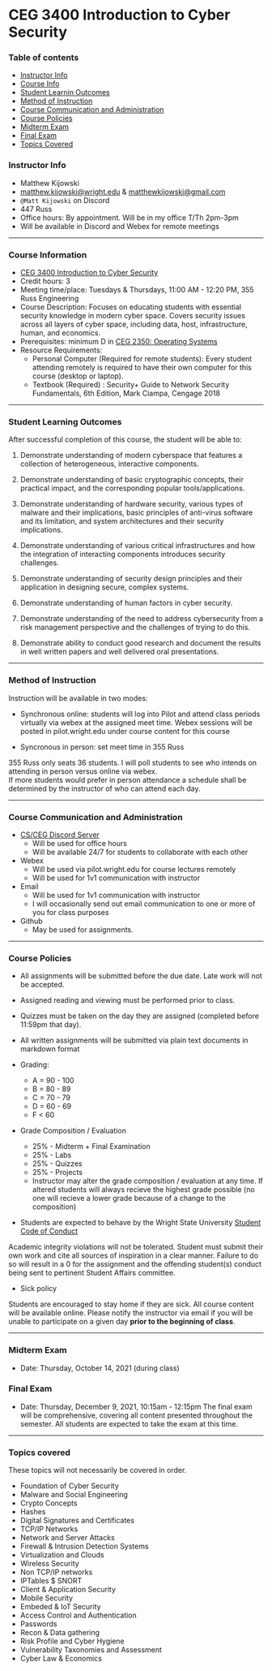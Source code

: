 # CEG 3400 Introduction to Cyber Security
### Table of contents
* [Instructor Info](https://github.com/mkijowski/ceg3400/blob/master/SYLLABUS.md#instructor-info)
* [Course Info](https://github.com/mkijowski/ceg3400/blob/master/SYLLABUS.md#course-information)
* [Student Learnin Outcomes](https://github.com/mkijowski/ceg3400/blob/master/SYLLABUS.md#student-learning-outcomes)
* [Method of Instruction](https://github.com/mkijowski/ceg3400/blob/master/SYLLABUS.md#method-of-instruction)
* [Course Communication and Administration](https://github.com/mkijowski/ceg3400/blob/master/SYLLABUS.md#course-communication-and-administration)
* [Course Policies](https://github.com/mkijowski/ceg3400/blob/master/SYLLABUS.md#course-policies)
* [Midterm Exam](https://github.com/mkijowski/ceg3400/blob/master/SYLLABUS.md#midterm-exam)
* [Final Exam](https://github.com/mkijowski/ceg3400/blob/master/SYLLABUS.md#final-exam)
* [Topics Covered](https://github.com/mkijowski/ceg3400/blob/master/SYLLABUS.md#topics-covered)

### Instructor Info
* Matthew Kijowski 
* matthew.kijowski@wright.edu & matthewkijowski@gmail.com
* `@Matt Kijowski` on Discord
* 447 Russ
* Office hours: By appointment.  Will be in my office T/Th 2pm-3pm
* Will be available in Discord and Webex for remote meetings

---

### Course Information
* [CEG 3400 Introduction to Cyber Security](https://catalog.wright.edu/preview_course_nopop.php?catoid=17&coid=100732)
* Credit hours: 3
* Meeting time/place: Tuesdays & Thursdays, 11:00 AM - 12:20 PM, 355 Russ Engineering
* Course Description: Focuses on educating students with essential security knowledge in 
  modern cyber space. Covers security issues across all layers of cyber space, including 
  data, host, infrastructure, human, and economics.
* Prerequisites: minimum D in [CEG 2350: Operating Systems](https://catalog.wright.edu/preview_course_nopop.php?catoid=17&coid=95960)
* Resource Requirements:
  * Personal Computer (Required for remote students): Every student attending remotely is 
    required to have their own computer for this course (desktop or laptop).
  * Textbook (Required) : Security+ Guide to Network Security Fundamentals, 6th Edition, 
    Mark Ciampa, Cengage 2018

---

### Student Learning Outcomes
After successful completion of this course, the student will be able to:

1. Demonstrate understanding of modern cyberspace that features a collection of
   heterogeneous, interactive components.

2. Demonstrate understanding of basic cryptographic concepts, their practical impact, and the
   corresponding popular tools/applications.

3. Demonstrate understanding of hardware security, various types of malware and their
   implications, basic principles of anti-virus software and its limitation, and system
   architectures and their security implications.

4. Demonstrate understanding of various critical infrastructures and how the integration of
   interacting components introduces security challenges.

5. Demonstrate understanding of security design principles and their application in designing
   secure, complex systems.

6. Demonstrate understanding of human factors in cyber security.

7. Demonstrate understanding of the need to address cybersecurity from a risk management
   perspective and the challenges of trying to do this.

8. Demonstrate ability to conduct good research and document the results in well written
   papers and well delivered oral presentations.

---

### Method of Instruction
Instruction will be available in two modes:

* Synchronous online: students will log into Pilot and attend class periods virtually via webex 
  at the assigned meet time.  Webex sessions will be posted in pilot.wright.edu under course content for this course

* Syncronous in person: set meet time in 355 Russ

355 Russ only seats 36 students.  I will poll students to see who intends on attending in person versus online via webex.  
If more students would prefer in person attendance a schedule shall be determined by the instructor of who can attend
each day.

---

### Course Communication and Administration
* [CS/CEG Discord Server](https://discord.gg/pMUMzTt)
  * Will be used for office hours
  * Will be available 24/7 for students to collaborate with each other
* Webex
  * Will be used via pilot.wright.edu for course lectures remotely
  * Will be used for 1v1 communication with instructor
* Email
  * Will be used for 1v1 communication with instructor
  * I will occasionally send out email communication to one or more of you for class purposes
* Github
  * May be used for assignments.

---

### Course Policies
* All assignments will be submitted before the due date.  Late work will not be accepted.
* Assigned reading and viewing must be performed prior to class.
* Quizzes must be taken on the day they are assigned (completed before 11:59pm that day).
* All written assignments will be submitted via plain text documents in markdown format
* Grading:
  * A = 90 - 100
  * B = 80 - 89
  * C = 70 - 79
  * D = 60 - 69
  * F < 60

* Grade Composition / Evaluation
  * 25% - Midterm + Final Examination
  * 25% - Labs
  * 25% - Quizzes
  * 25% - Projects
  * Instructor may alter the grade composition / evaluation at any time.  If altered
    students will always recieve the highest grade possible (no one will recieve a lower
    grade because of a change to the composition)

* Students are expected to behave by the Wright State University [Student Code of Conduct](https://policy.wright.edu/policy/3720-code-student-conduct)

 Academic integrity violations will not be tolerated.  Student must submit their own work and 
 cite all sources of inspiration in a clear manner. Failure to do so will result in a 0 for
 the assignment and the offending student(s) conduct being sent to pertinent Student Affairs 
 committee.

* Sick policy

 Students are encouraged to stay home if they are sick.  All
 course content will be available online.  Please notify the instructor via email if you
 will be unable to participate on a given day **prior to the beginning of class**.  

---

### Midterm Exam
* Date: Thursday, October 14, 2021 (during class)

### Final Exam
* Date: Thursday, December 9, 2021, 10:15am - 12:15pm
The final exam will be comprehensive, covering all content presented throughout the
semester.  All students are expected to take the exam at this time.

---

### Topics covered 
These topics will not necessarily be covered in order.
* Foundation of Cyber Security
* Malware and Social Engineering
* Crypto Concepts
* Hashes
* Digital Signatures and Certificates
* TCP/IP Networks
* Network and Server Attacks
* Firewall & Intrusion Detection Systems
* Virtualization and Clouds
* Wireless Security
* Non TCP/IP networks
* IPTables $ SNORT
* Client & Application Security
* Mobile Security
* Embeded & IoT Security
* Access Control and Authentication
* Passwords
* Recon & Data gathering
* Risk Profile and Cyber Hygiene
* Vulnerability Taxonomies and Assessment
* Cyber Law & Economics

